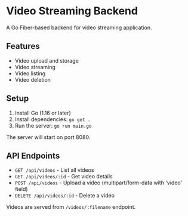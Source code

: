 # Video Streaming Backend

A Go Fiber-based backend for video streaming application.

## Features

- Video upload and storage
- Video streaming
- Video listing
- Video deletion

## Setup

1. Install Go (1.16 or later)
2. Install dependencies: `go get .`
3. Run the server: `go run main.go`

The server will start on port 8080.

## API Endpoints

- `GET /api/videos` - List all videos
- `GET /api/videos/:id` - Get video details
- `POST /api/videos` - Upload a video (multipart/form-data with 'video' field)
- `DELETE /api/videos/:id` - Delete a video

Videos are served from `/videos/:filename` endpoint. 